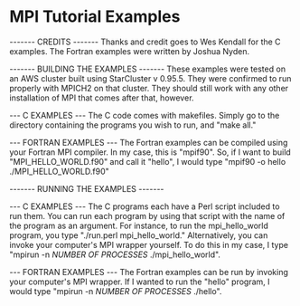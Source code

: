 MPI Tutorial Examples
=================


------- CREDITS -------
  Thanks and credit goes to Wes Kendall for the C examples.
  The Fortran examples were written by Joshua Nyden.


------- BUILDING THE EXAMPLES -------
  These examples were tested on an AWS cluster built using StarCluster v 0.95.5. They were confirmed to run properly with MPICH2 on that cluster. They should still work with any other installation of MPI that comes after that, however.

  --- C EXAMPLES ---
    The C code comes with makefiles. Simply go to the directory containing the programs you wish to run, and "make all."

  --- FORTRAN EXAMPLES ---
    The Fortran examples can be compiled using your Fortran MPI compiler. In my case, this is "mpif90". So, if I want to build "MPI_HELLO_WORLD.f90" and call it "hello", I would type "mpif90 -o hello ./MPI_HELLO_WORLD.f90"


------- RUNNING THE EXAMPLES -------

  --- C EXAMPLES ---
    The C programs each have a Perl script included to run them. You can run each program by using that script with the name of the program as an argument. For instance, to run the mpi_hello_world program, you type "./run.perl mpi_hello_world." Alternatively, you can invoke your computer's MPI wrapper yourself. To do this in my case, I type "mpirun -n *NUMBER OF PROCESSES* ./mpi_hello_world".
  
  --- FORTRAN EXAMPLES ---
    The Fortran examples can be run by invoking your computer's MPI wrapper. If I wanted to run the "hello" program, I would type "mpirun -n *NUMBER OF PROCESSES* ./hello".
